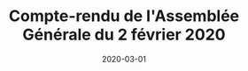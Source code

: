 ---
layout: default
date: 2020-03-01
img: 
category: pv
title: "Compte-rendu de l'Assemblée Générale du 2 février 2020"
description: "Merci pour votre participation à notre dernière AG. Vous trouverez dans le procès verbal ci-joint le compte-rendu des activités menées en 2019 ainsi qu'une présentation des projets à venir."
tags: association
tag_url: /association/
doclink: "/doc/cr/2020-02-01_ag.pdf"

---